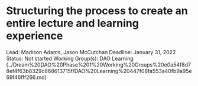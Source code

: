 # Structuring the process to create an entire lecture and learning experience

Lead: Madison Adams, Jason McCutchan
Deadline: January 31, 2022
Status: Not started
Working Group(s): DAO Learning (../Dream%20DAO%20Phase%201%20Working%20Groups%20e0a54f8d78ef4f63b8329c668613715f/DAO%20Learning%20447f08fa553a40fb9a95e69f46fff266.md)